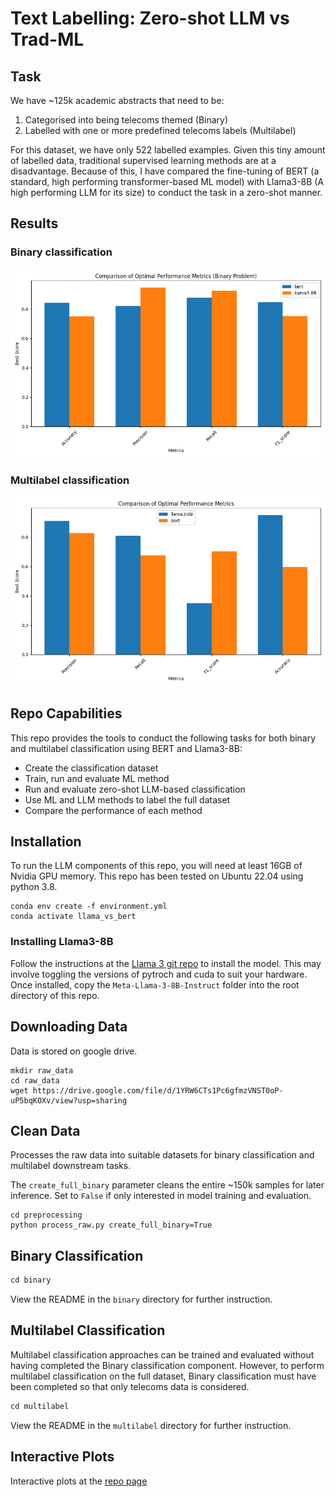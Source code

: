 # Text Labelling: Zero-shot LLM vs Trad-ML

## Task

We have \~125k academic abstracts that need to be:


1. Categorised into being telecoms themed (Binary)
2. Labelled with one or more predefined telecoms labels (Multilabel)


For this dataset, we have only 522 labelled examples. Given this tiny amount of labelled data, traditional supervised learning methods are at a disadvantage. Because of this, I have compared the fine-tuning of BERT (a standard, high performing transformer-based ML model) with Llama3-8B (A high performing LLM for its size) to conduct the task in a zero-shot manner.


## Results

### Binary classification

 ![](binary/results/comparison/binary_performance_comparison.png)



### Multilabel classification

 ![](multilabel/results/comparison/performance_comparison.png)


## Repo Capabilities

This repo provides the tools to conduct the following tasks for both binary and multilabel classification using BERT and Llama3-8B:

* Create the classification dataset
* Train, run and evaluate ML method
* Run and evaluate zero-shot LLM-based classification
* Use ML and LLM methods to label the full dataset
* Compare the performance of each method

## Installation

To run the LLM components of this repo, you will need at least 16GB of Nvidia GPU memory. This repo has been tested on Ubuntu 22.04 using python 3.8.


```
conda env create -f environment.yml
conda activate llama_vs_bert
```


### Installing Llama3-8B

Follow the instructions at the [Llama 3 git repo](https://github.com/meta-llama/llama3) to install the model. This may involve toggling the versions of pytroch and cuda to suit your hardware. Once installed, copy the `Meta-Llama-3-8B-Instruct` folder into the root directory of this repo.


## Downloading Data

Data is stored on google drive.


```
mkdir raw_data
cd raw_data
wget https://drive.google.com/file/d/1YRW6CTs1Pc6gfmzVNST0oP-uP5bqKOXv/view?usp=sharing
```

## Clean Data

Processes the raw data into suitable datasets for binary classification and multilabel downstream tasks.

The `create_full_binary` parameter cleans the entire \~150k samples for later inference. Set to `False` if only interested in model training and evaluation.


```
cd preprocessing
python process_raw.py create_full_binary=True
```


## Binary Classification


```javascript
cd binary
```


View the README in the `binary` directory for further instruction.


## Multilabel Classification

Multilabel classification approaches can be trained and evaluated without having completed the Binary classification component. However, to perform multilabel classification on the full dataset, Binary classification must have been completed so that only telecoms data is considered.


```javascript
cd multilabel
```

View the README in the `multilabel` directory for further instruction.

## Interactive Plots

Interactive plots at the [repo page](https://hpfield.github.io/text-labelling/)